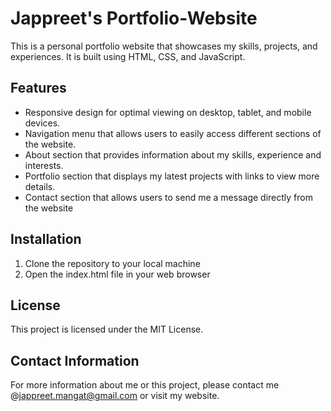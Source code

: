 # Jappreet's Portfolio-Website

This is a personal portfolio website that showcases my skills, projects, and experiences. It is built using HTML, CSS, and JavaScript.

## Features
- Responsive design for optimal viewing on desktop, tablet, and mobile devices.
- Navigation menu that allows users to easily access different sections of the website.
- About section that provides information about my skills, experience and interests.
- Portfolio section that displays my latest projects with links to view more details.
- Contact section that allows users to send me a message directly from the website


## Installation
1. Clone the repository to your local machine
2. Open the index.html file in your web browser


## License
This project is licensed under the MIT License.

## Contact Information
For more information about me or this project, please contact me @jappreet.mangat@gmail.com or visit my website.
